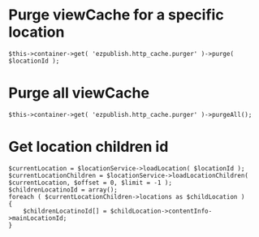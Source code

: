 Purge viewCache for a specific location
=======================================

    $this->container->get( 'ezpublish.http_cache.purger' )->purge( $locationId );

Purge all viewCache
===================

    $this->container->get( 'ezpublish.http_cache.purger' )->purgeAll();

Get location children id
===================

    $currentLocation = $locationService->loadLocation( $locationId );
    $currentLocationChildren = $locationService->loadLocationChildren( $currentLocation, $offset = 0, $limit = -1 );
    $childrenLocatinoId = array();
    foreach ( $currentLocationChildren->locations as $childLocation )
    {
	    $childrenLocatinoId[] = $childLocation->contentInfo->mainLocationId;
    }
